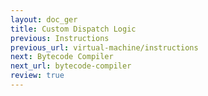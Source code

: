 ```yaml
---
layout: doc_ger
title: Custom Dispatch Logic
previous: Instructions
previous_url: virtual-machine/instructions
next: Bytecode Compiler
next_url: bytecode-compiler
review: true
---
```

